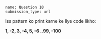```ngMeta
name: Question 10
submission_type: url
```

Iss pattern ko print karne ke liye
code likho:

**1, -2, 3, -4, 5, -6 ..99, -100**